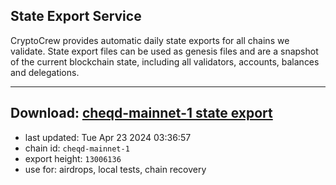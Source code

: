 ## State Export Service
CryptoCrew provides automatic daily state exports for all chains we validate. State export files can be used as genesis files and are a snapshot of the current blockchain state, including all validators, accounts, balances and delegations.

---
**Download: [cheqd-mainnet-1 state export](https://dl-eu2.ccvalidators.com/SERVICE/cheqd/cheqd-mainnet-1_export_13006136.json)**
---

- last updated: Tue Apr 23 2024 03:36:57
- chain id: `cheqd-mainnet-1`
- export height: `13006136`
- use for: airdrops, local tests, chain recovery
